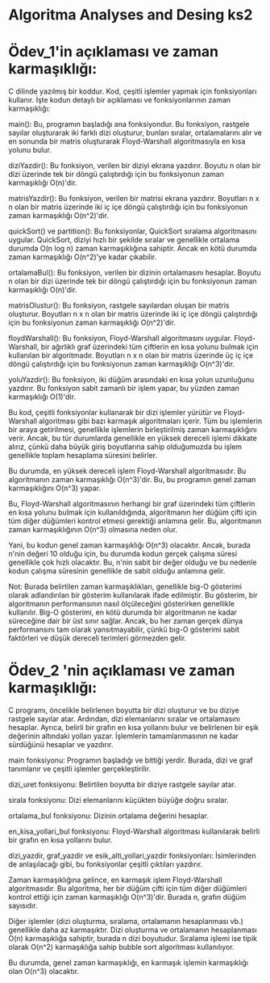 # Algoritma Analyses and Desing ks2

# Ödev_1'in açıklaması ve zaman karmaşıklığı:

 C dilinde yazılmış bir koddur. Kod, çeşitli işlemler yapmak için fonksiyonları kullanır. İşte kodun detaylı bir açıklaması ve fonksiyonlarının zaman karmaşıklığı:

main(): Bu, programın başladığı ana fonksiyondur. Bu fonksiyon, rastgele sayılar oluşturarak iki farklı dizi oluşturur, bunları sıralar, ortalamalarını alır ve en sonunda bir matris oluşturarak Floyd-Warshall algoritmasıyla en kısa yolunu bulur.

diziYazdir(): Bu fonksiyon, verilen bir diziyi ekrana yazdırır. Boyutu n olan bir dizi üzerinde tek bir döngü çalıştırdığı için bu fonksiyonun zaman karmaşıklığı O(n)'dir.

matrisYazdir(): Bu fonksiyon, verilen bir matrisi ekrana yazdırır. Boyutları n x n olan bir matris üzerinde iki iç içe döngü çalıştırdığı için bu fonksiyonun zaman karmaşıklığı O(n^2)'dir.

quickSort() ve partition(): Bu fonksiyonlar, QuickSort sıralama algoritmasını uygular. QuickSort, diziyi hızlı bir şekilde sıralar ve genellikle ortalama durumda O(n log n) zaman karmaşıklığına sahiptir. Ancak en kötü durumda zaman karmaşıklığı O(n^2)'ye kadar çıkabilir.

ortalamaBul(): Bu fonksiyon, verilen bir dizinin ortalamasını hesaplar. Boyutu n olan bir dizi üzerinde tek bir döngü çalıştırdığı için bu fonksiyonun zaman karmaşıklığı O(n)'dir.

matrisOlustur(): Bu fonksiyon, rastgele sayılardan oluşan bir matris oluşturur. Boyutları n x n olan bir matris üzerinde iki iç içe döngü çalıştırdığı için bu fonksiyonun zaman karmaşıklığı O(n^2)'dir.

floydWarshall(): Bu fonksiyon, Floyd-Warshall algoritmasını uygular. Floyd-Warshall, bir ağırlıklı graf üzerindeki tüm çiftlerin en kısa yolunu bulmak için kullanılan bir algoritmadır. Boyutları n x n olan bir matris üzerinde üç iç içe döngü çalıştırdığı için bu fonksiyonun zaman karmaşıklığı O(n^3)'dir.

yoluYazdir(): Bu fonksiyon, iki düğüm arasındaki en kısa yolun uzunluğunu yazdırır. Bu fonksiyon sabit zamanlı bir işlem yapar, bu yüzden zaman karmaşıklığı O(1)'dir.

Bu kod, çeşitli fonksiyonlar kullanarak bir dizi işlemler yürütür ve Floyd-Warshall algoritması gibi bazı karmaşık algoritmaları içerir. Tüm bu işlemlerin bir araya getirilmesi, genellikle işlemlerin birleştirilmiş zaman karmaşıklığını verir. Ancak, bu tür durumlarda genellikle en yüksek dereceli işlemi dikkate alırız, çünkü daha büyük giriş boyutlarına sahip olduğumuzda bu işlem genellikle toplam hesaplama süresini belirler.

Bu durumda, en yüksek dereceli işlem Floyd-Warshall algoritmasıdır. Bu algoritmanın zaman karmaşıklığı O(n^3)'dir. Bu, bu programın genel zaman karmaşıklığını O(n^3) yapar.

Bu, Floyd-Warshall algoritmasının herhangi bir graf üzerindeki tüm çiftlerin en kısa yolunu bulmak için kullanıldığında, algoritmanın her düğüm çifti için tüm diğer düğümleri kontrol etmesi gerektiği anlamına gelir. Bu, algoritmanın zaman karmaşıklığının O(n^3) olmasına neden olur.

Yani, bu kodun genel zaman karmaşıklığı O(n^3) olacaktır. Ancak, burada n'nin değeri 10 olduğu için, bu durumda kodun gerçek çalışma süresi genellikle çok hızlı olacaktır. Bu, n'nin sabit bir değer olduğu ve bu nedenle kodun çalışma süresinin genellikle de sabit olduğu anlamına gelir.

Not: Burada belirtilen zaman karmaşıklıkları, genellikle big-O gösterimi olarak adlandırılan bir gösterim kullanılarak ifade edilmiştir. Bu gösterim, bir algoritmanın performansının nasıl ölçüleceğini gösterirken genellikle kullanılır. Big-O gösterimi, en kötü durumda bir algoritmanın ne kadar süreceğine dair bir üst sınır sağlar. Ancak, bu her zaman gerçek dünya performansını tam olarak yansıtmayabilir, çünkü big-O gösterimi sabit faktörleri ve düşük dereceli terimleri görmezden gelir.


# Ödev_2 'nin açıklaması ve zaman karmaşıklığı:

 C programı, öncelikle belirlenen boyutta bir dizi oluşturur ve bu diziye rastgele sayılar atar. Ardından, dizi elemanlarını sıralar ve ortalamasını hesaplar. Ayrıca, belirli bir grafın en kısa yollarını bulur ve belirlenen bir eşik değerinin altındaki yolları yazar. İşlemlerin tamamlanmasının ne kadar sürdüğünü hesaplar ve yazdırır.

main fonksiyonu: Programın başladığı ve bittiği yerdir. Burada, dizi ve graf tanımlanır ve çeşitli işlemler gerçekleştirilir.

dizi_uret fonksiyonu: Belirtilen boyutta bir diziye rastgele sayılar atar.

sirala fonksiyonu: Dizi elemanlarını küçükten büyüğe doğru sıralar.

ortalama_bul fonksiyonu: Dizinin ortalama değerini hesaplar.

en_kisa_yollari_bul fonksiyonu: Floyd-Warshall algoritması kullanılarak belirli bir grafın en kısa yollarını bulur.

dizi_yazdir, graf_yazdir ve esik_alti_yollari_yazdir fonksiyonları: İsimlerinden de anlaşılacağı gibi, bu fonksiyonlar çeşitli çıktıları yazdırır.

Zaman karmaşıklığına gelince, en karmaşık işlem Floyd-Warshall algoritmasıdır. Bu algoritma, her bir düğüm çifti için tüm diğer düğümleri kontrol ettiği için zaman karmaşıklığı O(n^3)'dir. Burada n, grafın düğüm sayısıdır.

Diğer işlemler (dizi oluşturma, sıralama, ortalamanın hesaplanması vb.) genellikle daha az karmaşıktır. Dizi oluşturma ve ortalamanın hesaplanması O(n) karmaşıklığa sahiptir, burada n dizi boyutudur. Sıralama işlemi ise tipik olarak O(n^2) karmaşıklığa sahip bubble sort algoritması kullanılıyor.

Bu durumda, genel zaman karmaşıklığı, en karmaşık işlemin karmaşıklığı olan O(n^3) olacaktır.

